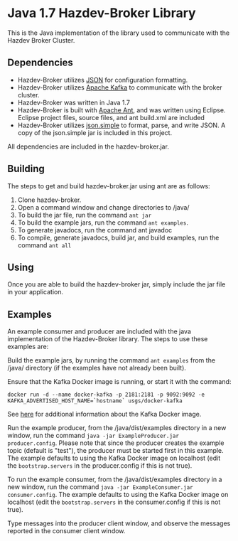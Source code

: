 # Java 1.7 Hazdev-Broker Library

This is the Java implementation of the library used to communicate with the
Hazdev Broker Cluster.

Dependencies
------
* Hazdev-Broker utilizes [JSON](www.json.org) for configuration formatting.
* Hazdev-Broker utilizes [Apache Kafka](http://kafka.apache.org/) to
communicate with the broker cluster.
* Hazdev-Broker was written in Java 1.7
* Hazdev-Broker is built with [Apache Ant](http://ant.apache.org/), and was
written using Eclipse.  Eclipse project files, source files, and ant build.xml
are included
* Hazdev-Broker utilizes [json.simple](http://code.google.com/p/json-simple/) to
format, parse, and write JSON.  A copy of the json.simple jar is included in
this project.

All dependencies are included in the hazdev-broker.jar.

Building
------
The steps to get and build hazdev-broker.jar using ant are as follows:
1. Clone hazdev-broker.
2. Open a command window and change directories to /java/
3. To build the jar file, run the command `ant jar`
4. To build the example jars, run the command `ant examples`.
5. To generate javadocs, run the command ant javadoc
6. To compile, generate javadocs, build jar, and build examples, run the command
`ant all`

Using
-----
Once you are able to build the hazdev-broker jar, simply include the jar file in
your application.

Examples
-----
An example consumer and producer are included with the java implementation of
the Hazdev-Broker library.  The steps to use these examples are:

Build the example jars, by running the command `ant examples` from the /java/
directory (if the examples have not already been built).

Ensure that the Kafka Docker image is running, or start it with the command:
```
docker run -d --name docker-kafka -p 2181:2181 -p 9092:9092 -e KAFKA_ADVERTISED_HOST_NAME=`hostname` usgs/docker-kafka
```

See [here](../README.md) for additional information about the Kafka Docker image.

Run the example producer, from the /java/dist/examples directory in a new
window, run the command `java -jar ExampleProducer.jar producer.config`.  Please
note that since the producer creates the example topic (default is "test"), the
producer must be started first in this example.  The example defaults to using
the Kafka Docker image on localhost (edit the `bootstrap.servers` in  the
producer.config if this is not true).

To run the example consumer, from the /java/dist/examples directory in a new
window, run the command `java -jar ExampleConsumer.jar consumer.config`. The
example defaults to using the Kafka Docker image on localhost (edit the
`bootstrap.servers` in  the consumer.config if this is not true).

Type messages into the producer client window, and observe the messages reported
in the consumer client window.
